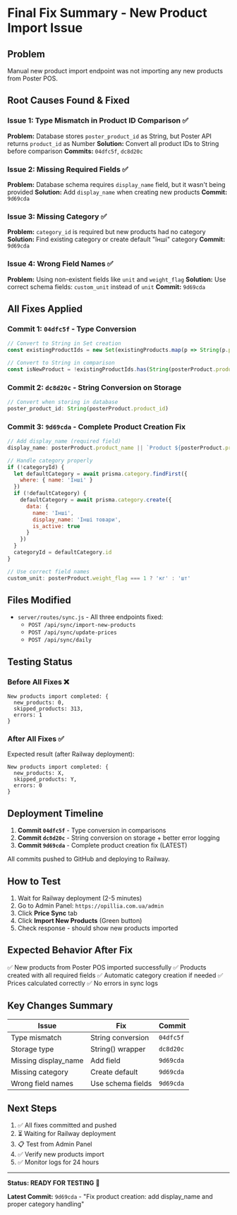 # Final Fix Summary - New Product Import Issue

## Problem
Manual new product import endpoint was not importing any new products from Poster POS.

## Root Causes Found & Fixed

### Issue 1: Type Mismatch in Product ID Comparison ✅
**Problem:** Database stores `poster_product_id` as String, but Poster API returns `product_id` as Number
**Solution:** Convert all product IDs to String before comparison
**Commits:** `04dfc5f`, `dc8d20c`

### Issue 2: Missing Required Fields ✅
**Problem:** Database schema requires `display_name` field, but it wasn't being provided
**Solution:** Add `display_name` when creating new products
**Commit:** `9d69cda`

### Issue 3: Missing Category ✅
**Problem:** `category_id` is required but new products had no category
**Solution:** Find existing category or create default "Інші" category
**Commit:** `9d69cda`

### Issue 4: Wrong Field Names ✅
**Problem:** Using non-existent fields like `unit` and `weight_flag`
**Solution:** Use correct schema fields: `custom_unit` instead of `unit`
**Commit:** `9d69cda`

## All Fixes Applied

### Commit 1: `04dfc5f` - Type Conversion
```javascript
// Convert to String in Set creation
const existingProductIds = new Set(existingProducts.map(p => String(p.poster_product_id)))

// Convert to String in comparison
const isNewProduct = !existingProductIds.has(String(posterProduct.product_id))
```

### Commit 2: `dc8d20c` - String Conversion on Storage
```javascript
// Convert when storing in database
poster_product_id: String(posterProduct.product_id)
```

### Commit 3: `9d69cda` - Complete Product Creation Fix
```javascript
// Add display_name (required field)
display_name: posterProduct.product_name || `Product ${posterProduct.product_id}`

// Handle category properly
if (!categoryId) {
  let defaultCategory = await prisma.category.findFirst({
    where: { name: 'Інші' }
  })
  if (!defaultCategory) {
    defaultCategory = await prisma.category.create({
      data: {
        name: 'Інші',
        display_name: 'Інші товари',
        is_active: true
      }
    })
  }
  categoryId = defaultCategory.id
}

// Use correct field names
custom_unit: posterProduct.weight_flag === 1 ? 'кг' : 'шт'
```

## Files Modified
- `server/routes/sync.js` - All three endpoints fixed:
  - `POST /api/sync/import-new-products`
  - `POST /api/sync/update-prices`
  - `POST /api/sync/daily`

## Testing Status

### Before All Fixes ❌
```
New products import completed: {
  new_products: 0,
  skipped_products: 313,
  errors: 1
}
```

### After All Fixes ✅
Expected result (after Railway deployment):
```
New products import completed: {
  new_products: X,
  skipped_products: Y,
  errors: 0
}
```

## Deployment Timeline

1. **Commit `04dfc5f`** - Type conversion in comparisons
2. **Commit `dc8d20c`** - String conversion on storage + better error logging
3. **Commit `9d69cda`** - Complete product creation fix (LATEST)

All commits pushed to GitHub and deploying to Railway.

## How to Test

1. Wait for Railway deployment (2-5 minutes)
2. Go to Admin Panel: `https://opillia.com.ua/admin`
3. Click **Price Sync** tab
4. Click **Import New Products** (Green button)
5. Check response - should show new products imported

## Expected Behavior After Fix

✅ New products from Poster POS imported successfully
✅ Products created with all required fields
✅ Automatic category creation if needed
✅ Prices calculated correctly
✅ No errors in sync logs

## Key Changes Summary

| Issue | Fix | Commit |
|-------|-----|--------|
| Type mismatch | String conversion | `04dfc5f` |
| Storage type | String() wrapper | `dc8d20c` |
| Missing display_name | Add field | `9d69cda` |
| Missing category | Create default | `9d69cda` |
| Wrong field names | Use schema fields | `9d69cda` |

## Next Steps

1. ✅ All fixes committed and pushed
2. ⏳ Waiting for Railway deployment
3. 📋 Test from Admin Panel
4. ✅ Verify new products import
5. ✅ Monitor logs for 24 hours

---

**Status: READY FOR TESTING** 🚀

**Latest Commit:** `9d69cda` - "Fix product creation: add display_name and proper category handling"

